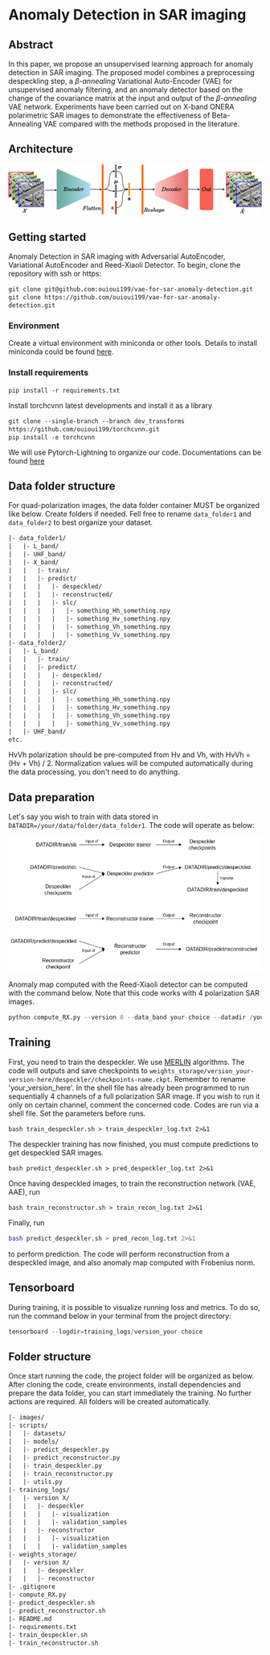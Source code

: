 # Anomaly Detection in SAR imaging

## Abstract
In this paper, we propose an unsupervised learning approach for anomaly detection in SAR imaging. The proposed model combines a preprocessing despeckling step, a $\beta$-*annealing* Variational Auto-Encoder (VAE) for unsupervised anomaly filtering, and an anomaly detector based on the change of the covariance matrix at the input and output of the $\beta$-*annealing* VAE network. Experiments have been carried out on X-band ONERA polarimetric SAR images to demonstrate the effectiveness of Beta-Annealing VAE compared with the methods proposed in the literature.

## Architecture
![VAE architecture](images/VAE.png)

## Getting started
Anomaly Detection in SAR imaging with Adversarial AutoEncoder, Variational AutoEncoder and Reed-Xiaoli Detector.
To begin, clone the repository with ssh or https:

```shell
git clone git@github.com:ouioui199/vae-for-sar-anomaly-detection.git
git clone https://github.com/ouioui199/vae-for-sar-anomaly-detection.git
```

### Environment
Create a virtual environment with miniconda or other tools.
Details to install miniconda could be found [here](https://www.anaconda.com/docs/getting-started/miniconda/install).

### Install requirements
```shell
pip install -r requirements.txt
```

Install torchcvnn latest developments and install it as a library
```shell
git clone --single-branch --branch dev_transforms https://github.com/ouioui199/torchcvnn.git
pip install -e torchcvnn
```

We will use Pytorch-Lightning to organize our code. Documentations can be found [here](https://lightning.ai/docs/pytorch/stable/starter/introduction.html)

## Data folder structure
For quad-polarization images, the data folder container MUST be organized like below. Create folders if needed. Fell free to rename ```data_folder1``` and ```data_folder2``` to best organize your dataset.
```
|- data_folder1/
|   |- L_band/
|   |- UHF_band/
|   |- X_band/
|   |   |- train/
|   |   |- predict/
|   |   |   |- despeckled/
|   |   |   |- reconstructed/
|   |   |   |- slc/
|   |   |   |   |- something_Hh_something.npy
|   |   |   |   |- something_Hv_something.npy
|   |   |   |   |- something_Vh_something.npy
|   |   |   |   |- something_Vv_something.npy
|- data_folder2/
|   |- L_band/
|   |   |- train/
|   |   |- predict/
|   |   |   |- despeckled/
|   |   |   |- reconstructed/
|   |   |   |- slc/
|   |   |   |   |- something_Hh_something.npy
|   |   |   |   |- something_Hv_something.npy
|   |   |   |   |- something_Vh_something.npy
|   |   |   |   |- something_Vv_something.npy
|   |- UHF_band/
etc.
```
HvVh polarization should be pre-computed from Hv and Vh, with HvVh = (Hv + Vh) / 2. Normalization values will be computed automatically during the data processing, you don't need to do anything.

## Data preparation
Let's say you wish to train with data stored in ```DATADIR=/your/data/folder/data_folder1```. The code will operate as below:

![Workflow](images/Workflow.png)

Anomaly map computed with the Reed-Xiaoli detector can be computed with the command below. Note that this code works with 4 polarization SAR images.
```python
python compute_RX.py --version 0 --data_band your-choice --datadir /your/data/folder/data_folder1 --rx_box_car_size your-choice --rx_exclusion_window_size your-choice
```

## Training
First, you need to train the despeckler. We use [MERLIN](https://ieeexplore.ieee.org/document/9617648) algorithms.
The code will outputs and save checkpoints to ```weights_storage/version_your-version-here/despeckler/checkpoints-name.ckpt```. Remember to rename 'your_version_here'. In the shell file has already been programmed to run sequentially 4 channels of a full polarization SAR image. If you wish to run it only on certain channel, comment the concerned code. Codes are run via a shell file. Set the parameters before runs.
```shell
bash train_despeckler.sh > train_despeckler_log.txt 2>&1
```
The despeckler training has now finished, you must compute predictions to get despeckled SAR images.
```shell
bash predict_despeckler.sh > pred_despeckler_log.txt 2>&1
```

Once having despeckled images, to train the reconstruction network (VAE, AAE), run
```shell
bash train_reconstructor.sh > train_recon_log.txt 2>&1
```
Finally, run
```bash
bash predict_despeckler.sh > pred_recon_log.txt 2>&1
```
to perform prediction. The code will perform reconstruction from a despeckled image, and also anomaly map computed with Frobenius norm. 

## Tensorboard
During training, it is possible to visualize running loss and metrics. To do so, run the command below in your terminal from the project directory:
```python
tensorboard --logdir=training_logs/version_your-choice
```

## Folder structure
Once start running the code, the project folder will be organized as below. After cloning the code, create environments, install dependencies and prepare the data folder, you can start immediately the training. No further actions are required. All folders will be created automatically.
```
|- images/
|- scripts/
|   |- datasets/
|   |- models/
|   |- predict_despeckler.py
|   |- predict_reconstructor.py
|   |- train_despeckler.py
|   |- train_reconstructor.py
|   |- utils.py
|- training_logs/
|   |- version X/
|   |   |- despeckler
|   |   |   |- visualization
|   |   |   |- validation_samples
|   |   |- reconstructor
|   |   |   |- visualization
|   |   |   |- validation_samples
|- weights_storage/
|   |- version X/
|   |   |- despeckler
|   |   |- reconstructor
|- .gitignore
|- compute_RX.py
|- predict_despeckler.sh
|- predict_reconstructor.sh
|- README.md
|- requirements.txt
|- train_despeckler.sh
|- train_reconstructor.sh
```
